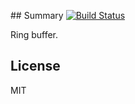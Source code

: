 
## Summary [![Build Status](https://travis-ci.org/mirek/node-ring-buffer.png?branch=master)](https://travis-ci.org/mirek/node-ring-buffer)

Ring buffer.

## License

MIT
